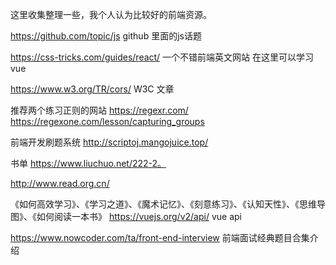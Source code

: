 这里收集整理一些，我个人认为比较好的前端资源。

https://github.com/topic/js    github 里面的js话题

https://css-tricks.com/guides/react/  一个不错前端英文网站   在这里可以学习vue

https://www.w3.org/TR/cors/     W3C 文章


推荐两个练习正则的网站
https://regexr.com/  
https://regexone.com/lesson/capturing_groups

前端开发刷题系统  http://scriptoj.mangojuice.top/

书单    https://www.liuchuo.net/222-2。

http://www.read.org.cn/

《如何高效学习》、《学习之道》、《魔术记忆》、《刻意练习》、《认知天性》、《思维导图》、《如何阅读一本书》
https://vuejs.org/v2/api/  vue api


https://www.nowcoder.com/ta/front-end-interview  前端面试经典题目合集介绍


